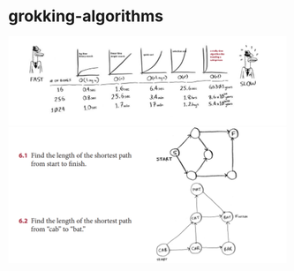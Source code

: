 # grokking-algorithms

![bigO(Times)](<./assets/bigO(times).png>)
<br>
![Breadth First Search](./assets/bfs-search.png)
